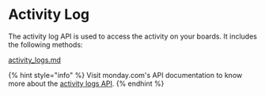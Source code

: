 # Activity Log

The activity log API is used to access the activity on your boards. It includes the following methods:

[activity\_logs.md](activity\_logs.md "mention")

{% hint style="info" %}
Visit monday.com's API documentation to know more about the [activity logs API](https://developer.monday.com/api-reference/docs/activity-logs).
{% endhint %}
